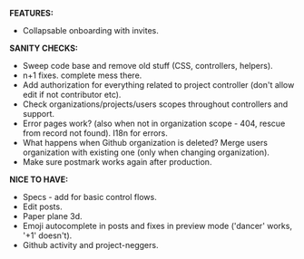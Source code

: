 __FEATURES:__
 * Collapsable onboarding with invites.
 
__SANITY CHECKS:__
 * Sweep code base and remove old stuff (CSS, controllers, helpers).
 * n+1 fixes. complete mess there.
 * Add authorization for everything related to project controller (don't allow edit if not contributor etc).
 * Check organizations/projects/users scopes throughout controllers and support.
 * Error pages work? (also when not in organization scope - 404, rescue from record not found). I18n for errors.
 * What happens when Github organization is deleted? Merge users organization with existing one (only when changing organization).
 * Make sure postmark works again after production.
 
__NICE TO HAVE:__
 * Specs - add for basic control flows.
 * Edit posts.
 * Paper plane 3d.
 * Emoji autocomplete in posts and fixes in preview mode ('dancer' works, '+1' doesn't).
 * Github activity and project-neggers.